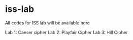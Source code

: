 # iss-lab
All codes for ISS lab will be available here

Lab 1: Caeser cipher 
Lab 2: Playfair Cipher
Lab 3: Hill Cipher
